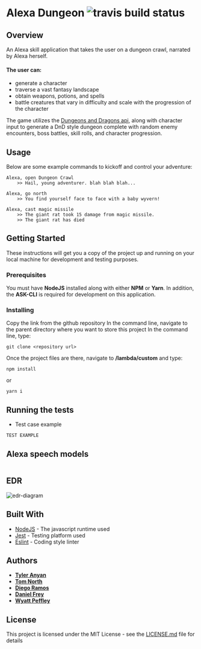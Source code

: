 # Alexa Dungeon ![travis build status](https://travis-ci.com/tganyan/11-14-express-api.svg?branch=master)

## Overview

An Alexa skill application that takes the user on a dungeon crawl, narrated by Alexa herself. 
#### The user can:
 * generate a character 
 * traverse a vast fantasy landscape
 * obtain weapons, potions, and spells
 * battle creatures that vary in difficulty and scale with the progression of the character
 
The game utilizes the [Dungeons and Dragons api](http://www.dnd5eapi.co/), along with character input to generate a DnD style dungeon complete with random enemy encounters, boss battles, skill rolls, and character progression.

## Usage

Below are some example commands to kickoff and control your adventure:
```
Alexa, open Dungeon Crawl
    >> Hail, young adventurer. blah blah blah...
```
```
Alexa, go north
    >> You find yourself face to face with a baby wyvern!
```
```
Alexa, cast magic missile
    >> The giant rat took 15 damage from magic missile.
    >> The giant rat has died
```

## Getting Started

These instructions will get you a copy of the project up and running on your local machine for development and testing purposes.

### Prerequisites

You must have **NodeJS** installed along with either **NPM** or **Yarn**. In addition, the **ASK-CLI** is required for development on this application.

### Installing

Copy the link from the github repository
In the command line, navigate to the parent directory where you want to store this project
In the command line, type:
```
git clone <repository url>
```
Once the project files are there, navigate to **/lambda/custom** and type:
```
npm install
```
or
```
yarn i
```

## Running the tests

* Test case example
```
TEST EXAMPLE
```


## Alexa speech models
```

```

## EDR

![edr-diagram](placeholder.jpg)

## Built With

* [NodeJS](https://nodejs.org) - The javascript runtime used
* [Jest](https://jestjs.io/) - Testing platform used
* [Eslint](https://eslint.org/) - Coding style linter


## Authors

* [**Tyler Anyan**](http://tyleranyan.com/)
* [**Tom North**]()
* [**Diego Ramos**]()
* [**Daniel Frey**]()
* [**Wyatt Peffley**]()

## License

This project is licensed under the MIT License - see the [LICENSE.md](LICENSE.md) file for details
